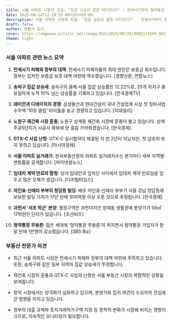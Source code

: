 ```yaml
---
title: 서울 아파트 시장의 진실: "집값 상승의 끝은 어디인가?" - 전세사기부터 청약통장 무용론까지, 당신이 알아야 할 10가지 충격적 사실!
date: 2025-08-24T12:19:53.097281+09:00
description: 서울 아파트 시장의 진실: "집값 상승의 끝은 어디인가?" - 전세사기부터 청약통장 무용론까지, 당신이 알아야 할 10가지 충격적 사실!
draft: false
author: 벤틀리 집사
cover: https://imgnews.pstatic.net/image/015/2025/08/24/0005174594_001_20250824073913943.jpg
theme: light
---
```


### 서울 아파트 관련 뉴스 요약

1. **전세사기 피해와 정부의 대책**: 전세사기 피해자들의 최대 현안은 보증금 회수입니다. 정부는 임차인 보증금 보호 대책 마련에 착수했습니다. [경향신문, 연합뉴스]

2. **송파구 집값 상승세**: 송파구의 올해 서울 집값 상승률은 12.22%로, 25개 자치구 중 유일하게 누적 10% 넘는 상승률을 기록하고 있습니다. [한국경제TV]

3. **래미안과 디에이치의 경쟁**: 삼성물산과 현대건설이 국내 건설업계 사상 첫 정비사업 수주액 ‘10조 클럽’ 타이틀을 놓고 경쟁하고 있습니다. [이데일리]

4. **노원구 재건축 시장 훈풍**: 노원구 상계동 재건축 시장에 훈풍이 불고 있습니다. 상계주공5단지가 시공사 확보에 한 걸음 가까워졌습니다. [한국경제]

5. **GTX-C 사업 난항**: GTX-C 실시협약이 체결된 지 만 2년이 지났지만, 첫 삽조차 뜨지 못하고 있습니다. [아시아경제]

6. **서울 아파트 실거래가**: 한국부동산원의 아파트 실거래지수는 분기마다 세부 지역별 변동률을 공개합니다. [파이낸셜뉴스]

7. **임대차 계약 만료와 함정**: 상가 임대인과 임차인 사이에서 임대차 계약 만료일을 앞두고 많은 오해가 생깁니다. [디지털타임스]

8. **차인표·신애라 부부의 청담동 빌딩**: 배우 차인표·신애라 부부가 서울 강남 청담동에 보유한 빌딩 가치가 17년 만에 300억원 이상 오른 것으로 추정됩니다. [한국경제]

9. **과천서 ‘서초 학군’ 분양**: 행정구역은 과천이지만 양재동 생활권에 분양가가 59㎡ 17억원인 단지가 있습니다. [조선비즈]

10. **청약통장 무용론**: 젊은 세대에 ‘청약통장 무용론’이 퍼지면서 청약통장 가입자가 한 달 만에 1만명이 감소했습니다. [SBS Biz]

### 부동산 전문가 의견

- 최근 서울 아파트 시장은 전세사기 피해와 정부의 대책 마련에 주목하고 있습니다. 또한, 송파구와 같은 일부 지역의 집값 상승세가 뚜렷합니다.

- 재건축 시장의 훈풍과 GTX-C 사업의 난항은 서울 부동산 시장의 복합적인 상황을 보여줍니다.

- 청약 시장에서는 양극화가 심화하고 있으며, 분양가와 입지 여건이 수요자의 관심에 큰 영향을 미치고 있습니다.

- 정부의 대출 규제와 토지거래허가구역 지정 등 정책적 변화가 시장에 미치는 영향이 크므로, 지속적인 모니터링이 필요합니다.